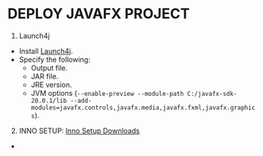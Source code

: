 # DEPLOY JAVAFX PROJECT

1. Launch4j
- Install [Launch4j](https://launch4j.sourceforge.net/).
- Specify the following:
  - Output file.
  - JAR file.
  - JRE version.
  - JVM options (`--enable-preview --module-path C:/javafx-sdk-20.0.1/lib --add-modules=javafx.controls,javafx.media,javafx.fxml,javafx.graphics`).
2. INNO SETUP: [Inno Setup Downloads](https://jrsoftware.org/isdl.php) 
- 
